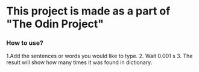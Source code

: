 # This project is made as a part of "The Odin Project"

### How to use?

1.Add the sentences or words you would like to type.
2. Wait 0.001 s
3. The result will show how many times it was found in dictionary.